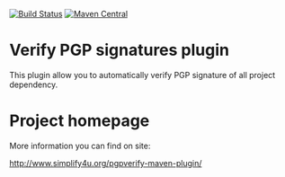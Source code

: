 [![Build Status](https://travis-ci.org/s4u/pgpverify-maven-plugin.svg?branch=master)](https://travis-ci.org/s4u/pgpverify-maven-plugin)
[![Maven Central](https://maven-badges.herokuapp.com/maven-central/com.github.s4u.plugins/pgpverify-maven-plugin/badge.svg)](https://maven-badges.herokuapp.com/maven-central/com.github.s4u.plugins/pgpverify-maven-plugin)
# Verify PGP signatures plugin

This plugin allow you to automatically verify PGP signature of all project dependency.

# Project homepage

More information you can find on site:

http://www.simplify4u.org/pgpverify-maven-plugin/
